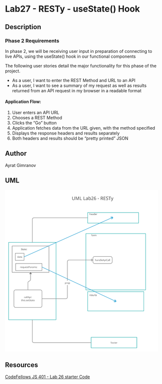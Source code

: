 # Lab27 - RESTy - useState() Hook

## Description

### Phase 2 Requirements

In phase 2, we will be receiving user input in preparation of connecting to live APIs, using the useState() hook in our functional components

The following user stories detail the major functionality for this phase of the project.

- As a user, I want to enter the REST Method and URL to an API
- As a user, I want to see a summary of my request as well as results returned from an API request in my browser in a readable format

#### Application Flow:

1. User enters an API URL
2. Chooses a REST Method
3. Clicks the “Go” button
4. Application fetches data from the URL given, with the method specified
5. Displays the response headers and results separately
6. Both headers and results should be “pretty printed” JSON

## Author

Ayrat Gimranov

## UML

![UML](./src/img/UML_lab26.png)

<!-- ## CodeSandbox links

[Link1](https://codesandbox.io/s/lab26-resty-rlody?file=/README.md) -->

## Resources

[CodeFellows JS 401 - Lab 26 starter Code](https://github.com/codefellows/seattle-javascript-401n19/tree/main/class-26/lab/starter-code)

